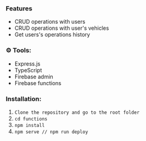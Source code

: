 
### Features

- CRUD operations with users
- CRUD operations with user's vehicles
- Get users's operations history

### ⚙️ Tools:

- Express.js
- TypeScript
- Firebase admin
- Firebase functions

### Installation:

1. `Clone the repository and go to the root folder`
2. `cd functions`
3. `npm install`
4. `npm serve // npm run deploy`
